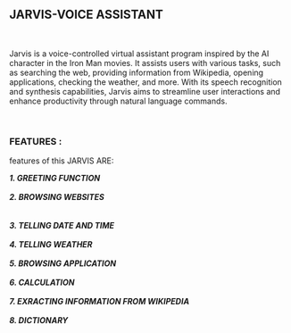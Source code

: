 <h2>JARVIS-VOICE ASSISTANT</h2>
<br>
<p>Jarvis is a voice-controlled virtual assistant program inspired by the AI character in the Iron Man movies. It assists users with various tasks, such as searching the web, providing information from Wikipedia, opening applications, checking the weather, and more. With its speech recognition and synthesis capabilities, Jarvis aims to streamline user interactions and enhance productivity through natural language commands.</p>
<br>
<h3>FEATURES :</h3>  
<p> features of this JARVIS ARE:</p>

<p><b><i>1. GREETING FUNCTION</i></b><br><br>
  <b><i>2. BROWSING WEBSITES</i></b></br></br><br>
  <b><i>3. TELLING DATE AND TIME </i></b></br><br>
  <b><i>4. TELLING WEATHER</i></b></br><br>
  <b><i>5. BROWSING APPLICATION</i></b></br><br>
  <b><i>6. CALCULATION</i></b></br><br>
  <b><i>7. EXRACTING INFORMATION FROM WIKIPEDIA</i></b></br><br>
  <b><i>8. DICTIONARY</i></b></br>
  </p>


